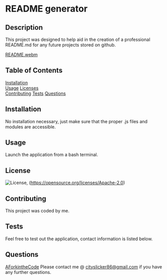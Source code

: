 # README generator

  ## Description
  This project was designed to help aid in the creation of a professional README.md for any future projects stored on github.
  
[README.webm](https://user-images.githubusercontent.com/96763461/221002214-f56a0574-96e8-4020-9c79-33c972a2c694.webm)

  ## Table of Contents

  [Installation](#installation)  
  [Usage](#usage)  [Licenses](#licenses)  
  [Contributing](#contributing) 
  [Tests](#tests) 
  [Questions](#questions) 
  

  ## Installation
  No installation necessary, just make sure that the proper .js files and modules are  accessible.

  ## Usage
  Launch the application from a bash terminal.
 
  ## License 
   
  ![License](https://img.shields.io/badge/License-Apache_2.0-blue.svg), (https://opensource.org/licenses/Apache-2.0)
  
   
  ## Contributing
  This project was coded by me.

  ## Tests
  Feel free to test out the application, contact information is listed below.

  ## Questions
  [AForkintheCode](http://www.github.com/AForkintheCode)
  Please contact me @ cityslicker86@gmail.com if you have any further questions.
